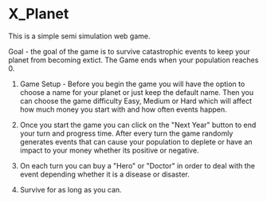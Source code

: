 # X_Planet
This is a simple semi simulation web game.

Goal - the goal of the game is to survive catastrophic events to keep your planet from becoming extict. The Game ends when your population reaches 0.

1. Game Setup - Before you begin the game you will have the option to choose a name for your planet or just keep the default name.
Then you can choose the game difficulty Easy, Medium or Hard which will affect how much money you start with and how often events happen.

2. Once you start the game you can click on the "Next Year" button to end your turn and progress time. After every turn the game randomly generates events
that can cause your population to deplete or have an impact to your money whether its positive or negative.

3. On each turn you can buy a "Hero" or "Doctor" in order to deal with the event depending whether it is a disease or disaster.

4. Survive for as long as you can.
